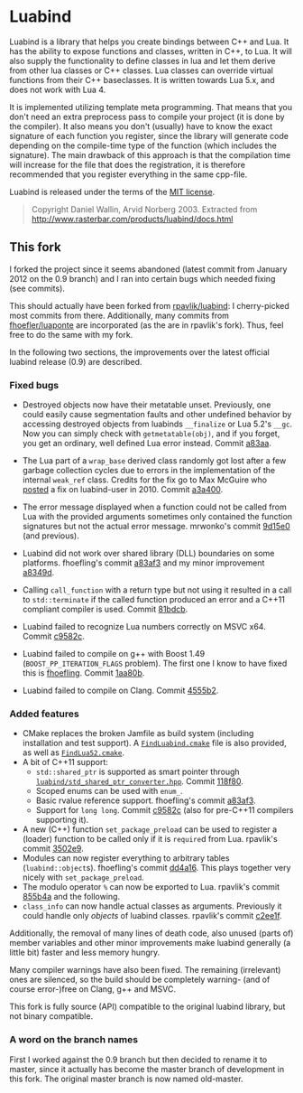 Luabind
=======

Luabind is a library that helps you create bindings between C++ and Lua. It
has the ability to expose functions and classes, written in C++, to Lua. It
will also supply the functionality to define classes in lua and let them
derive from other lua classes or C++ classes. Lua classes can override virtual
functions from their C++ baseclasses. It is written towards Lua 5.x, and does
not work with Lua 4.

It is implemented utilizing template meta programming. That means that you
don't need an extra preprocess pass to compile your project (it is done by the
compiler). It also means you don't (usually) have to know the exact signature
of each function you register, since the library will generate code depending
on the compile-time type of the function (which includes the signature). The
main drawback of this approach is that the compilation time will increase for
the file that does the registration, it is therefore recommended that you
register everything in the same cpp-file.

Luabind is released under the terms of the [MIT license][1].

> Copyright Daniel Wallin, Arvid Norberg 2003.
> Extracted from <http://www.rasterbar.com/products/luabind/docs.html>

[1]: http://www.opensource.org/licenses/mit-license.php


This fork
---------

I forked the project since it seems abandoned (latest commit from January 2012
on the 0.9 branch) and I ran into certain bugs which needed fixing (see
commits).

This should actually have been forked from [rpavlik/luabind][rpavlik]: I
cherry-picked most commits from there. Additionally, many commits from
[fhoefler/luaponte][fhoefling] are incorporated (as the are in rpavlik's
fork). Thus, feel free to do the same with my fork.

[rpavlik]: http://github.com/rpavlik/luabind/
[fhoefling]: http://github.com/fhoefling/luaponte

In the following two sections, the improvements over the latest official
luabind release (0.9) are described.

### Fixed bugs ###

* Destroyed objects now have their metatable unset. Previously, one could
  easily cause segmentation faults and other undefined behavior by accessing
  destroyed objects from luabinds `__finalize` or Lua 5.2's `__gc`. Now you
  can simply check with `getmetatable(obj)`, and if you forget, you get an
  ordinary, well defined Lua error instead. Commit [a83aa][c-destroy].
* The Lua part of a `wrap_base` derived class randomly got lost after a few
  garbage collection cycles due to errors in the implementation of the
  internal `weak_ref` class. Credits for the fix go to Max McGuire who
  [posted][mmg-fix] a fix on luabind-user in 2010. Commit [a3a400][c-weakref].
* The error message displayed when a function could not be called from Lua
  with the provided arguments sometimes only contained the function signatures
  but not the actual error message. mrwonko's commit [9d15e0][c-errmsg] (and
  previous).
* Luabind did not work over shared library (DLL) boundaries on some
  platforms. fhoefling's commit [a83af3][c-dll] and my minor improvement
  [a8349d][c-dll2].
* Calling `call_function` with a return type but not using it resulted in a
  call to `std::terminate` if the called function produced an error and a
  C++11 compliant compiler is used. Commit [81bdcb][c-noexpect].
* Luabind failed to recognize Lua numbers correctly on MSVC x64. Commit
  [c9582c][c-longlong].

* Luabind failed to compile on g++ with Boost 1.49
  (`BOOST_PP_ITERATION_FLAGS` problem). The first one I know to have fixed
  this is [fhoefling][c-fh-gcc-ftbfs]. Commit [1aa80b][c-gcc-ftbsfs].
* Luabind failed to compile on Clang. Commit [4555b2][c-clang-ftbfs].

[c-destroy]: http://github.com/Oberon00/luabind/commit/a83aae710ccb5d4fad2d625e3c87008d450949cb
[mmg-fix]: http://lua.2524044.n2.nabble.com/weak-ref-issue-patch-td7581558.html
[c-weakref]: http://github.com/Oberon00/luabind/commit/a3a400e5fc5f31b5733ad0e595e7f5b474883174
[c-fh-gcc-ftbfs]: http://github.com/fhoefling/luaponte/commit/085f2e06204d6b2710db127806cfa855fca17d79
[c-gcc-ftbsfs]: http://github.com/Oberon00/luabind/commit/1aa80be0bb944e960919542b16c6a3a117a4cdb8
[c-errmsg]: http://github.com/Oberon00/luabind/commit/9d15e0288261ef83b227a3151d8f2ac238ef3759
[c-dll]: http://github.com/Oberon00/luabind/commit/a83af3c69a3cd6da5ba21ea5062205fa664e59d2
[c-dll2]: http://github.com/Oberon00/luabind/commit/a8349dfd94bcc456af5dc4b1bf4f175875d8ae54
[c-longlong]: http://github.com/Oberon00/luabind/commit/c9582cea44fd67301ee5940cf08ccf5ae8c90094
[c-noexpect]: http://github.com/Oberon00/luabind/commit/81bdcb72aa6ef7b321e59416b77be65c3944d6a9
[c-clang-ftbfs]: http://github.com/Oberon00/luabind/commit/4555b20f0553f073d9d9085a43174aea5f7abaa6

### Added features ###

* CMake replaces the broken Jamfile as build system (including installation
  and test support).
  A [`FindLuabind.cmake`][findluabind] file is also provided, as well as
  [`FindLua52.cmake`][findlua52].
* A bit of C++11 support:
    + `std::shared_ptr` is supported as smart pointer through
      [`luabind/std_shared_ptr_converter.hpp`][stdptr].
      Commit [118f80][c-11-ptr].
    + Scoped enums can be used with `enum_`.
    + Basic rvalue reference support. fhoefling's commit [a83af3][c-11-rval].
    + Support for `long long`. Commit [c9582c][c-longlong] (also for
      pre-C++11 compilers supporting it).
* A new (C++) function `set_package_preload` can be used to register a
  (loader) function to be called only if it is `require`d from Lua. rpavlik's
  commit [3502e9][c-preload].
* Modules can now register everything to arbitrary tables
  (`luabind::object`s). fhoefling's commit [dd4a16][c-table]. This plays
  together very nicely with `set_package_preload`.
* The modulo operator `%` can now be exported to Lua. rpavlik's commit
  [855b4a][c-modulo] and the following.
* `class_info` can now handle actual classes as arguments. Previously it could
  handle only *objects* of luabind classes. rpavlik's commit
  [c2ee1f][c-classinfo].

[findluabind]: cmake/Modules/FindLuabind.cmake
[findlua52]: cmake/Modules/FindLua52.cmake
[stdptr]: luabind/std_shared_ptr_converter.hpp
[c-11-ptr]: http://github.com/Oberon00/luabind/commit/118f808b068e93e78fc717749f757a2358b9a4af
[c-11-rval]: http://github.com/Oberon00/luabind/commit/a83af3c69a3cd6da5ba21ea5062205fa664e59d2
[c-classinfo]: http://github.com/Oberon00/luabind/commit/c2ee1f82598eb3ded6922e05decdcc7bb69a8d2a
[c-preload]: http://github.com/Oberon00/luabind/commit/3502e9c7234daf1b12f6dc7f545d361d5cee105d
[c-table]: http://github.com/Oberon00/luabind/commit/dd4a1695dcbabbe1541f229ff245178b0621cf0d
[c-modulo]: http://github.com/Oberon00/luabind/commit/855b4afba0204d0ae6e8fbd251dfc71f4d84353e

Additionally, the removal of many lines of death code, also unused (parts of)
member variables and other minor improvements make luabind generally
(a little bit) faster and less memory hungry.

Many compiler warnings have also been fixed. The remaining (irrelevant) ones
are silenced, so the build should be completely warning- (and of course
error-)free on Clang, g++ and MSVC.

This fork is fully source (API) compatible to the original luabind library,
but not binary compatible.

### A word on the branch names ###

First I worked against the 0.9 branch but then decided to rename it to master,
since it actually has become the master branch of development in this fork.
The original master branch is now named old-master.
